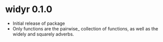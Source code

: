 # widyr 0.1.0

* Initial release of package
* Only functions are the pairwise_ collection of functions, as well as the widely and squarely adverbs.
